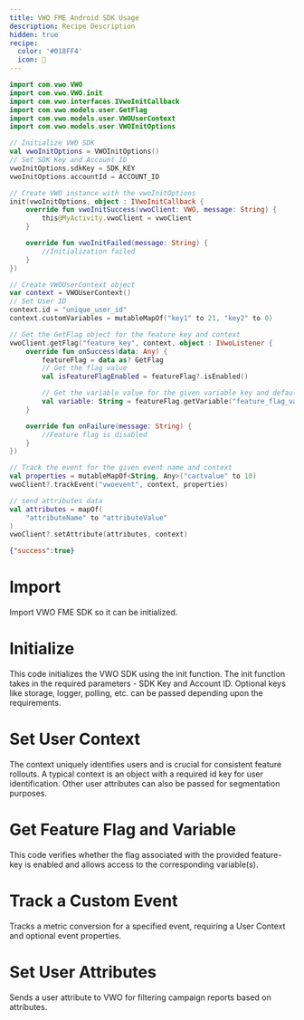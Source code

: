 ```yaml
---
title: VWO FME Android SDK Usage
description: Recipe Description
hidden: true
recipe:
  color: '#018FF4'
  icon: 🦉
---
```

```kotlin Kotlin
import com.vwo.VWO
import com.vwo.VWO.init
import com.vwo.interfaces.IVwoInitCallback
import com.vwo.models.user.GetFlag
import com.vwo.models.user.VWOUserContext
import com.vwo.models.user.VWOInitOptions

// Initialize VWO SDK
val vwoInitOptions = VWOInitOptions()
// Set SDK Key and Account ID
vwoInitOptions.sdkKey = SDK_KEY
vwoInitOptions.accountId = ACCOUNT_ID

// Create VWO instance with the vwoInitOptions
init(vwoInitOptions, object : IVwoInitCallback {
    override fun vwoInitSuccess(vwoClient: VWO, message: String) {
        this@MyActivity.vwoClient = vwoClient
    }

    override fun vwoInitFailed(message: String) {
        //Initialization failed
    }
})

// Create VWOUserContext object
var context = VWOUserContext()
// Set User ID
context.id = "unique_user_id"
context.customVariables = mutableMapOf("key1" to 21, "key2" to 0)

// Get the GetFlag object for the feature key and context
vwoClient.getFlag("feature_key", context, object : IVwoListener {
    override fun onSuccess(data: Any) {
        featureFlag = data as? GetFlag
        // Get the flag value
        val isFeatureFlagEnabled = featureFlag?.isEnabled()

        // Get the variable value for the given variable key and default value
        val variable: String = featureFlag.getVariable("feature_flag_variable", "default-value") as String
    }

    override fun onFailure(message: String) {
        //Feature flag is disabled
    }
})

// Track the event for the given event name and context
val properties = mutableMapOf<String, Any>("cartvalue" to 10)
vwoClient?.trackEvent("vwoevent", context, properties)

// send attributes data
val attributes = mapOf(
    "attributeName" to "attributeValue"
)
vwoClient?.setAttribute(attributes, context)
```

```json Response Example
{"success":true}
```

# Import

<!-- kotlin@1-6 -->

Import VWO FME SDK so it can be initialized.

# Initialize

<!-- kotlin@8-23 -->

This code initializes the VWO SDK using the init function. The init function takes in the required parameters - SDK Key and Account ID. Optional keys like storage, logger, polling, etc. can be passed depending upon the requirements.

# Set User Context

<!-- kotlin@25-29 -->

The context uniquely identifies users and is crucial for consistent feature rollouts. A typical context is an object with a required id key for user identification. Other user attributes can also be passed for segmentation purposes.

# Get Feature Flag and Variable

<!-- kotlin@31-45 -->

This code verifies whether the flag associated with the provided feature-key is enabled and allows access to the corresponding variable(s).

# Track a Custom Event

<!-- kotlin@47-49 -->

Tracks a metric conversion for a specified event, requiring a User Context and optional event properties.

# Set User Attributes

<!-- kotlin@51-55 -->

Sends a user attribute to VWO for filtering campaign reports based on attributes.